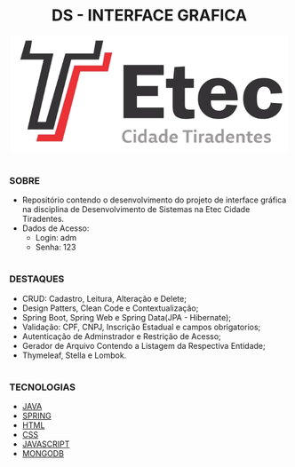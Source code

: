 <h1 align=center>DS - INTERFACE GRAFICA</h1>

<p align="center">
  <img src="etec.png" width="500">
</p>

#
### SOBRE

- Repositório contendo o desenvolvimento do projeto de interface gráfica na disciplina de Desenvolvimento de Sistemas na Etec Cidade Tiradentes.
- Dados de Acesso:
  - Login: adm
  - Senha: 123

#
### DESTAQUES

- CRUD: Cadastro, Leitura, Alteração e Delete;
- Design Patters, Clean Code e Contextualização;
- Spring Boot, Spring Web e Spring Data(JPA - Hibernate);
- Validação: CPF, CNPJ, Inscrição Estadual e campos obrigatorios;
- Autenticação de Adminstrador e Restrição de Acesso;
- Gerador de Arquivo Contendo a Listagem da Respectiva Entidade;
- Thymeleaf, Stella e Lombok.

#
### TECNOLOGIAS
- [JAVA]()
- [SPRING]()
- [HTML]()
- [CSS]()
- [JAVASCRIPT]()
- [MONGODB]()
